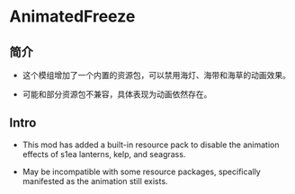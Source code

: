 # AnimatedFreeze
## 简介
- 这个模组增加了一个内置的资源包，可以禁用海灯、海带和海草的动画效果。

- 可能和部分资源包不兼容，具体表现为动画依然存在。

## Intro
- This mod has added a built-in resource pack to disable the animation effects of s1ea lanterns, kelp, and seagrass.

- May be incompatible with some resource packages, specifically manifested as the animation still exists.